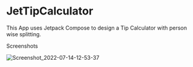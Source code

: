 # JetTipCalculator
This App uses Jetpack Compose to design a Tip Calculator with person wise splitting.

Screenshots

![Screenshot_2022-07-14-12-53-37](https://user-images.githubusercontent.com/89302011/178926406-954ebcbe-99d6-401d-98c8-4e1f9e305126.png)

